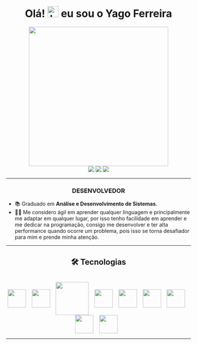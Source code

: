 <h1 align="center">Olá! <img src="https://raw.githubusercontent.com/kaueMarques/kaueMarques/master/hi.gif" height="30" alt="hand saying ola"width="30px" alt="hand_saying_ hi"> eu sou o Yago Ferreira</h1>

<div align="center">
   <img height="380em" src="https://user-images.githubusercontent.com/103700322/202863310-a26baa0c-10a4-4534-9d34-73fe14005c7a.gif"/>
</div>

<div align="center">
   <a href="https://www.linkedin.com/in/yago-ferreira-530a46237/" target="_blank"><img src="https://img.shields.io/badge/-LinkedIn-%230077B5?style=for-the-badge&logo=linkedin&logoColor=white" target="_blank"></a>
   <a href="https://mail.google.com/mail/u/0/?tab=rm&ogbl#inbox" target="_blank"><img src="https://img.shields.io/badge/Gmail-D14836?style=for-the-badge&logo=gmail&logoColor=white"></a>
   <a href="https://wa.me/5561981843371" target="_blank"><img src="https://img.shields.io/badge/WhatsApp-25D366?style=for-the-badge&logo=whatsapp&logoColor=white"></a>
</div>

***

<div align="center">
   <h3> DESENVOLVEDOR </h3>
</div>

- 📚 Graduado em **Análise e Desenvolvimento de Sistemas**.
- 👨‍💻 Me considero ágil em aprender qualquer linguagem e principalmente me adaptar em qualquer lugar, por isso tenho facilidade em aprender e me dedicar na programação, consigo me desenvolver e ter alta performance quando ocorre um problema, pois isso se torna desafiador para mim e prende minha atenção.

***

<div align="center">
   <h2> 🛠 Tecnologias</h2>
</div>

<div style="display: inline_block" align="center"><br/>
    <img align="center" width="50px" src="https://cdn.jsdelivr.net/gh/devicons/devicon/icons/javascript/javascript-plain.svg" />&nbsp &nbsp
    <img align="center" width="50px" src="https://cdn.jsdelivr.net/gh/devicons/devicon/icons/typescript/typescript-original.svg" />&nbsp &nbsp
    <img align="center" width="90px" src="https://cdn.jsdelivr.net/gh/devicons/devicon/icons/nodejs/nodejs-original-wordmark.svg" />&nbsp &nbsp
    <img align="center" width="50px" src="https://cdn.jsdelivr.net/gh/devicons/devicon/icons/angularjs/angularjs-plain.svg" />&nbsp &nbsp
    <img align="center" width="50px" src="https://cdn.jsdelivr.net/gh/devicons/devicon/icons/react/react-original.svg" />&nbsp &nbsp
    <img align="center" width="50px" src="https://cdn.jsdelivr.net/gh/devicons/devicon/icons/python/python-original.svg" />&nbsp &nbsp
    <img align="center" width="50px" src="https://cdn.jsdelivr.net/gh/devicons/devicon/icons/git/git-original.svg" />&nbsp &nbsp
    <img align="center" width="50px" src="https://cdn.jsdelivr.net/gh/devicons/devicon/icons/mysql/mysql-original-wordmark.svg" />&nbsp &nbsp
    <img align="center" width="50px" src="https://cdn.jsdelivr.net/gh/devicons/devicon/icons/npm/npm-original-wordmark.svg" />&nbsp &nbsp
</div>

***
